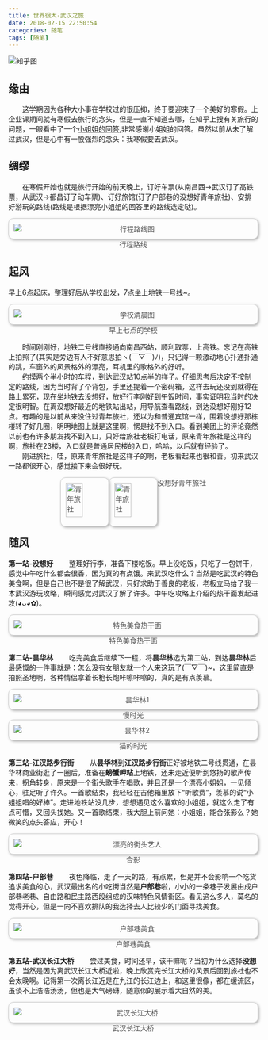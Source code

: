 ```yaml
---
title: 世界很大-武汉之旅
date: 2018-02-15 22:50:54
categories: 随笔
tags: [随笔]
---
```

![知乎图](/img/武汉之旅/1.jpg)

## 缘由
&ensp;&ensp;&ensp;&ensp;这学期因为各种大小事在学校过的很压抑，终于要迎来了一个美好的寒假。上企业课期间就有寒假去旅行的念头，但是一直不知道去哪，在知乎上搜有关旅行的问题，一眼看中了一个[小姐姐的回答](https://www.zhihu.com/question/20392092/answer/111832251),非常感谢小姐姐的回答。虽然以前从未了解过武汉，但是心中有一股强烈的念头：我寒假要去武汉。<!--more-->

## 绸缪
&ensp;&ensp;&ensp;&ensp;在寒假开始也就是旅行开始的前天晚上，订好车票(从南昌西→武汉订了高铁票，从武汉→都昌订了动车票)、订好旅馆(订了户部巷的没想好青年旅社)、安排好游玩的路线(路线是根据漂亮小姐姐的回答里的路线选定哒)。
<div style="text-align: center;color: #4d4d4d;"><img src="/img/武汉之旅/2.png" alt="行程路线图" style="border-radius: 10px;display: block;padding: 10px;box-shadow: 2px 2px 5px #aaa;border: 1px solid #ccc;margin:0 auto;">行程路线</div>

## 起风
早上6点起床，整理好后从学校出发，7点坐上地铁一号线~。
<div style="text-align: center;color: #4d4d4d;"><img src="/img/武汉之旅/3.jpg" alt="学校清晨图" style="border-radius: 10px;display: block;padding: 10px;box-shadow: 2px 2px 5px #aaa;border: 1px solid #ccc;margin:0 auto;">早上七点的学校</div>

&ensp;&ensp;&ensp;&ensp;时间刚刚好，地铁二号线直接通向南昌西站，顺利取票，上高铁。忘记在高铁上拍照了(其实是旁边有人不好意思拍ヽ(￣▽￣)ﾉ)，只记得一颗激动地心扑通扑通的跳，车窗外的风景格外的漂亮，耳机里的歌格外的好听。<br>
&ensp;&ensp;&ensp;&ensp;约摸两个半小时的车程，到达武汉站10点半的样子。仔细思考后决定不按制定的路线，因为当时背了个背包，手里还提着一个密码箱，这样去玩还没到就得在路上累死，现在坐地铁去没想好，放好行李刚好到午饭时间，事实证明我当时的决定很明智。在离没想好最近的地铁站出站，用导航查看路线，到达没想好刚好12点。有趣的是以前从来没住过青年旅社，还以为和普通宾馆一样，围着没想好那栋楼转了好几圈，明明地图上就是这里啊，愣是找不到入口。看到美团上的评论竟然以前也有许多朋友找不到入口，只好给旅社老板打电话，原来青年旅社是这样的啊，旅社在23楼，入口就是普通居民楼的入口，哈哈，以后就有经验了。<br>
&ensp;&ensp;&ensp;&ensp;刚进旅社，哇，原来青年旅社是这样子的啊，老板看起来也很和善。初来武汉一路都很开心，感觉接下来会很好玩。
<div style="display: flex;flex-wrap: wrap; justify-content:center;color: #4d4d4d; ">
	<div style="display: flex;justify-content:space-around;">
		<img src="/img/武汉之旅/4.jpg" alt="青年旅社" style="border-radius: 10px;width: 45%;height: 90%;box-shadow: 2px 2px 5px #aaa;border: 1px solid #ccc;padding: 10px;">
		<img src="/img/武汉之旅/5.jpg" alt="青年旅社" style="border-radius: 10px;width: 45%;height: 90%;box-shadow: 2px 2px 5px #aaa;border: 1px solid #ccc;padding: 10px;">
	</div>
	<div>没想好青年旅社</div>
</div>

## 随风
**第一站-没想好**
&ensp;&ensp;&ensp;&ensp;整理好行李，准备下楼吃饭。早上没吃饭，只吃了一包饼干，感觉中午吃什么都会很香，因为真的有点饿。来武汉吃什么？当然是吃武汉的特色美食啊，但是自己也不是很了解武汉，只好求助于善良的老板，老板立马给了我一本武汉游玩攻略，瞬间感觉对武汉了解了许多。中午吃攻略上介绍的热干面发起进攻(◕ᴗ◕✿)。
<div style="text-align: center;color: #4d4d4d;"><img src="/img/武汉之旅/6.jpg" alt="特色美食热干面" style="border-radius: 10px;display: block;padding: 10px;box-shadow: 2px 2px 5px #aaa;border: 1px solid #ccc;margin:0 auto;">特色美食热干面</div>

**第二站-昙华林**
&ensp;&ensp;&ensp;&ensp;吃完美食后继续下一程，将**昙华林**选为第二站，到达**昙华林**后最感慨的一件事就是：怎么没有女朋友就一个人来这玩了(￣▽￣)~，这里简直是拍照圣地啊，各种情侣拿着长枪长炮咔嚓咔嚓的，真的是有点羡慕。
<div style="text-align: center;color: #4d4d4d;"><img src="/img/武汉之旅/7.jpg" alt="昙华林1" style="border-radius: 10px;display: block;padding: 10px;box-shadow: 2px 2px 5px #aaa;border: 1px solid #ccc;margin:0 auto;">慢时光</div>
<div style="text-align: center;color: #4d4d4d;"><img src="/img/武汉之旅/8.jpg" alt="昙华林2" style="border-radius: 10px;display: block;padding: 10px;box-shadow: 2px 2px 5px #aaa;border: 1px solid #ccc;margin:0 auto;">猫的时光</div>

**第三站-江汉路步行街**
&ensp;&ensp;&ensp;&ensp;从**昙华林**到**江汉路步行街**正好被地铁二号线贯通，在昙华林商业街逛了一圈后，准备在**螃蟹岬站**上地铁，还未走近便听到悠扬的歌声传来，拐角转身，原来是一个街头歌手在唱歌，并且还是一个漂亮小姐姐，一见倾心，驻足听了许久。一首歌结束，我轻轻在吉他箱里放下“听歌费”，羡慕的说“小姐姐唱的好棒”。走进地铁站没几步，想想遇见这么喜欢的小姐姐，就这么走了有点可惜，又回头找她。又一首歌结束，我大胆上前问她：小姐姐，能合张影么？她微笑的点头答应，开心！
<div style="text-align: center;color: #4d4d4d;"><img src="/img/武汉之旅/9.jpg" alt="漂亮的街头艺人" style="border-radius: 10px;display: block;padding: 10px;box-shadow: 2px 2px 5px #aaa;border: 1px solid #ccc;margin:0 auto;">合影</div>

**第四站-户部巷**
&ensp;&ensp;&ensp;&ensp;夜色降临，走了一天的路，有点累，但是并不会影响一个吃货追求美食的心，武汉最出名的小吃街当然是**户部巷**啦，小小的一条巷子发展由成户部巷老巷、自由路和民主路西段组成的汉味特色风情街区。看见这么多人，莫名的觉得开心，但是一向不喜欢排队的我选择去人比较少的门面寻找美食。
<div style="text-align: center;color: #4d4d4d;"><img src="/img/武汉之旅/10.jpg" alt="户部巷美食" style="border-radius: 10px;display: block;padding: 10px;box-shadow: 2px 2px 5px #aaa;border: 1px solid #ccc;margin:0 auto;">户部巷美食</div>

**第五站-武汉长江大桥**
&ensp;&ensp;&ensp;&ensp;尝过美食，时间还早，该干嘛呢？当初为什么选择**没想好**，当然是因为离武汉长江大桥近啦，晚上欣赏完长江大桥的风景后回到旅社也不会太晚啊。记得第一次离长江近是在九江的长江边上，和这里很像，都在缓流区，虽谈不上浩浩汤汤，但也是大气磅礴，随意似的展示着大自然的美。
<div style="text-align: center;color: #4d4d4d;"><img src="/img/武汉之旅/11.jpg" alt="武汉长江大桥" style="border-radius: 10px;display: block;padding: 10px;box-shadow: 2px 2px 5px #aaa;border: 1px solid #ccc;margin:0 auto;">武汉长江大桥</div>